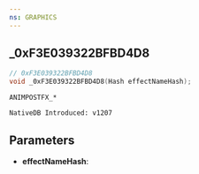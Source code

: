 ```yaml
---
ns: GRAPHICS
---
```

## _0xF3E039322BFBD4D8

```c
// 0xF3E039322BFBD4D8
void _0xF3E039322BFBD4D8(Hash effectNameHash);
```

```
ANIMPOSTFX_*

NativeDB Introduced: v1207
```

## Parameters
* **effectNameHash**:
